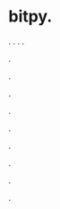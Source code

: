 # bitpy.
.
.
.
.












.






















































.
























.



























.

















































































.































































.































































































.















.


































































.































